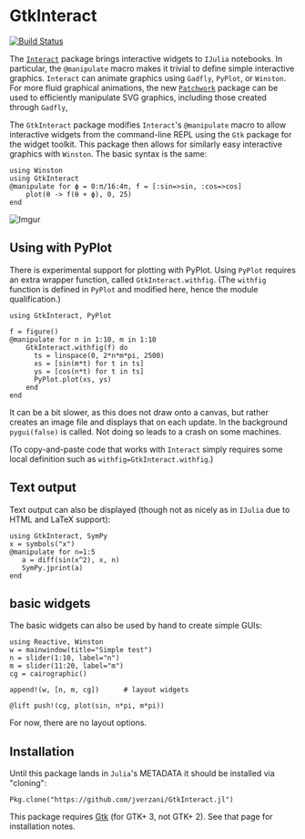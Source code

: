 # GtkInteract

[![Build Status](https://travis-ci.org/jverzani/GtkInteract.jl.svg?branch=master)](https://travis-ci.org/jverzani/GtkInteract.jl)

The [`Interact`](https://github.com/JuliaLang/Interact.jl) package
brings interactive widgets to `IJulia` notebooks. In particular, the
`@manipulate` macro makes it trivial to define simple interactive
graphics.  `Interact` can animate graphics using `Gadfly`, `PyPlot`,
or `Winston`. For more fluid graphical animations, the new
[`Patchwork`](https://github.com/shashi/Patchwork.jl) package can be
used to efficiently manipulate SVG graphics, including those created
through `Gadfly`,

The `GtkInteract` package modifies `Interact`'s `@manipulate` macro to
allow interactive widgets from the command-line REPL using the `Gtk`
package for the widget toolkit. This package then allows for similarly
easy interactive graphics with `Winston`. The basic syntax is the
same:

```
using Winston
using GtkInteract
@manipulate for ϕ = 0:π/16:4π, f = [:sin=>sin, :cos=>cos]
    plot(θ -> f(θ + ϕ), 0, 25)
end
```


![Imgur](http://i.imgur.com/1MiynXf.png)

## Using with PyPlot

There is experimental support for plotting with PyPlot. Using `PyPlot`
requires an extra wrapper function, called `GtkInteract.withfig`. (The `withfig`
function is defined in  `PyPlot` and modified here, hence the module qualification.)

```
using GtkInteract, PyPlot

f = figure()
@manipulate for n in 1:10, m in 1:10
    GtkInteract.withfig(f) do
      ts = linspace(0, 2*n*m*pi, 2500)
      xs = [sin(m*t) for t in ts]
      ys = [cos(n*t) for t in ts]
      PyPlot.plot(xs, ys)
    end
end
```

It can be a bit slower, as this does not draw onto a canvas, but
rather creates an image file and displays that on each update.  In the
background `pygui(false)` is called. Not doing so leads to a crash on
some machines.

(To copy-and-paste code that works with `Interact` simply requires some local definition such as `withfig=GtkInteract.withfig`.)

## Text output

Text output can also be displayed (though not as nicely as in `IJulia` due to HTML and LaTeX support):

```
using GtkInteract, SymPy
x = symbols("x")
@manipulate for n=1:5
   a = diff(sin(x^2), x, n)
   SymPy.jprint(a)
end
```

## basic widgets

The basic widgets can also be used by hand to create simple GUIs:

```
using Reactive, Winston
w = mainwindow(title="Simple test")
n = slider(1:10, label="n")
m = slider(11:20, label="m")
cg = cairographic()

append!(w, [n, m, cg])		# layout widgets

@lift push!(cg, plot(sin, n*pi, m*pi))
```

For now, there are no layout options.

## Installation

Until this package lands in `Julia`'s METADATA it should be installed via "cloning":

```
Pkg.clone("https://github.com/jverzani/GtkInteract.jl")
```

This package requires [Gtk](https://github.com/JuliaLang/Gtk.jl) (for
GTK+ 3, not GTK+ 2). See that page for installation notes.

